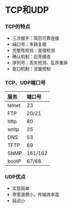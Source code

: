 # TCP和UDP
### TCP的特点
* 三次握手：简历可靠连接
* 端口号：多路复用
* 完整性校验：差错检测
* 确认机制：应答接收
* 序列号：丢失检测、乱序重排
* 窗口机制：流量控制

### TCP、UDP端口号
服务|端口号
:---|:--
telnet|23
FTP|20/21
http|80
smtp|25
DNS|53
TFTP|69
SNMP|161/162
bootP|67/68

### UDP优点
* 实现简单
* 带宽浪费小，传输效率高
* 延迟小 